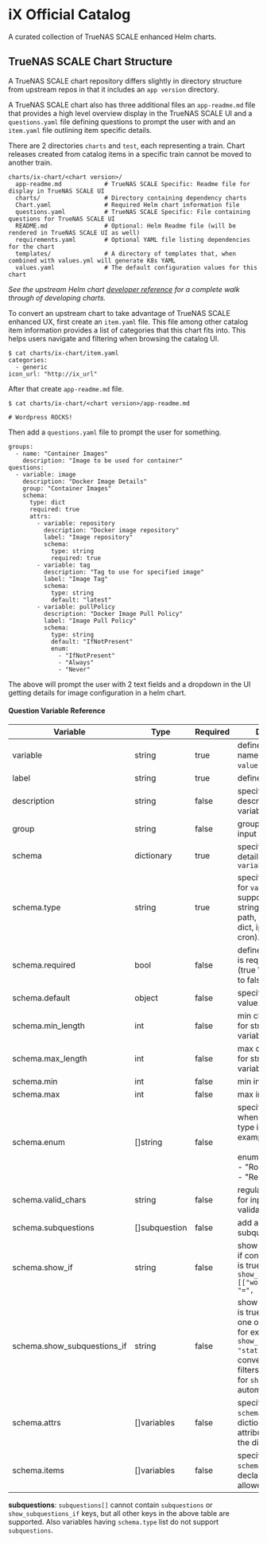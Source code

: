 # iX Official Catalog

A curated collection of TrueNAS SCALE enhanced Helm charts.

## TrueNAS SCALE Chart Structure

A TrueNAS SCALE chart repository differs slightly in directory structure from upstream repos in that it includes an `app version` directory.

A TrueNAS SCALE chart also has three additional files an `app-readme.md` file that provides a high level overview display in the TrueNAS SCALE UI and a `questions.yaml` file defining questions to prompt the user with and an `item.yaml` file outlining item specific details. 

There are 2 directories `charts` and `test`, each representing a train. Chart releases created from catalog items in a specific train cannot be moved to another train.

```
charts/ix-chart/<chart version>/
  app-readme.md            # TrueNAS SCALE Specific: Readme file for display in TrueNAS SCALE UI
  charts/                  # Directory containing dependency charts
  Chart.yaml               # Required Helm chart information file
  questions.yaml           # TrueNAS SCALE Specific: File containing questions for TrueNAS SCALE UI
  README.md                # Optional: Helm Readme file (will be rendered in TrueNAS SCALE UI as well)
  requirements.yaml        # Optional YAML file listing dependencies for the chart
  templates/               # A directory of templates that, when combined with values.yml will generate K8s YAML
  values.yaml              # The default configuration values for this chart
```
*See the upstream Helm chart [developer reference](https://helm.sh/docs/topics/chart_template_guide/) for a complete walk through of developing charts.*

To convert an upstream chart to take advantage of TrueNAS SCALE enhanced UX, first create an `item.yaml` file.
This file among other catalog item information provides a list of categories that this chart fits into. This helps users navigate and filtering when browsing the catalog UI.

```
$ cat charts/ix-chart/item.yaml
categories:
  - generic
icon_url: "http://ix_url"
```

After that create `app-readme.md` file.

```
$ cat charts/ix-chart/<chart version>/app-readme.md

# Wordpress ROCKS!
```

Then add a `questions.yaml` file to prompt the user for something.

```
groups:
  - name: "Container Images"
    description: "Image to be used for container"
questions:
  - variable: image
    description: "Docker Image Details"
    group: "Container Images"
    schema:
      type: dict
      required: true
      attrs:
        - variable: repository
          description: "Docker image repository"
          label: "Image repository"
          schema:
            type: string
            required: true
        - variable: tag
          description: "Tag to use for specified image"
          label: "Image Tag"
          schema:
            type: string
            default: "latest"
        - variable: pullPolicy
          description: "Docker Image Pull Policy"
          label: "Image Pull Policy"
          schema:
            type: string
            default: "IfNotPresent"
            enum:
              - "IfNotPresent"
              - "Always"
              - "Never"
```

The above will prompt the user with 2 text fields and a dropdown in the UI getting details for image configuration in a helm chart.

#### Question Variable Reference

| Variable  | Type | Required | Description |
| ------------- | ------------- | --- |------------- |
| 	variable                    | string        | true       |  define the variable name specified in the `values.yaml`file. |
| 	label                       | string        | true       |  define the UI label. |
| 	description                 | string        | false      |  specify the description of the variable. |
| 	group                       | string        | false      |  group questions by input value. |
| 	schema                      | dictionary    | true       |  specify schema details for the `variable` |
| 	schema.type                 | string        | true       |  specify type of value for `variable` (current supported types are string, int, boolean, path, hostpath, list, dict, ipaddr, and cron).|
| 	schema.required             | bool          | false      |  define if the variable is required or not (true \ false), defaults to false |
| 	schema.default              | object        | false      |  specify the default value. |
| 	schema.min_length           | int           | false      |  min character length for string type variable.|
| 	schema.max_length           | int           | false      |  max character length for string type variable.|
| 	schema.min                  | int           | false      |  min integer length. |
| 	schema.max                  | int           | false      |  max integer length. |
| 	schema.enum                 | []string      | false      |  specify the options when the variable type is `string`, for example, <br><br>enum:<br> - "RollingUpdate" <br> - "Recreate"|
| 	schema.valid_chars          | string        | false      |  regular expression for input chars validation. |
| 	schema.subquestions         | []subquestion | false      |  add an array of subquestions.|
| 	schema.show_if              | string        | false      | show current variable if condition specified is true, for example `show_if: [["workloadType", "=", "CronJob"]]` |
| 	schema.show_subquestions_if | string        | false      | show subquestions if is true or equal to one of the options. for example `show_subquestion_if: "static"`. system will convert this to the filters format specifid for `shcema.show_if` automatically.|
| 	schema.attrs                | []variables   | false      | specified when `schema.type` is dictionary to declare attributes allowed in the dictionary. |
| 	schema.items                | []variables   | false      | specified when `schema.type` is list to declare attributes allowed in the list. |

**subquestions**: `subquestions[]` cannot contain `subquestions` or `show_subquestions_if` keys, but all other keys in the above table are supported. Also variables having `schema.type` list do not support `subquestions`.
